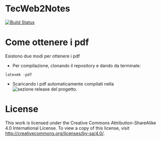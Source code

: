 # TecWeb2Notes

[![Build Status](https://travis-ci.org/Polpetta/TecWeb2Notes.svg?branch=master)](https://travis-ci.org/Polpetta/TecWeb2Notes)

Come ottenere i pdf
===================

Esistono due modi per ottenere i pdf
- Per compilazione, clonando il repository e dando da terminale:
```
latexmk -pdf
```
- Scaricando i pdf automaticamente compilati nella ![sezione release del progetto](https://github.com/Polpetta/TecWeb2Notes/releases).

License
=======

This work is licensed under the Creative Commons Attribution-ShareAlike 4.0 International License. To view a copy of this license, 
visit http://creativecommons.org/licenses/by-sa/4.0/.
